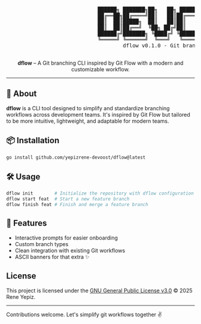 <p align="center">
  <pre>
                             ██████╗ ███████╗██╗   ██╗ ██████╗  ██████╗ ███████╗████████╗
                             ██╔══██╗██╔════╝██║   ██║██╔═══██╗██╔═══██╗██╔════╝╚══██╔══╝
                             ██║  ██║█████╗  ██║   ██║██║   ██║██║   ██║███████╗   ██║   
                             ██║  ██║██╔══╝  ╚██╗ ██╔╝██║   ██║██║   ██║╚════██║   ██║   
                             ██████╔╝███████╗ ╚████╔╝ ╚██████╔╝╚██████╔╝███████║   ██║   
                             ╚═════╝ ╚══════╝  ╚═══╝   ╚═════╝  ╚═════╝ ╚══════╝   ╚═╝   
                                     dflow v0.1.0 - Git branching made simple
  </pre>
</p>

<p align="center">
  <b>dflow</b> – A Git branching CLI inspired by Git Flow with a modern and customizable workflow.
</p>

---

## 🚀 About

**dflow** is a CLI tool designed to simplify and standardize branching workflows across development teams. It's inspired by Git Flow but tailored to be more intuitive, lightweight, and adaptable for modern teams.

## 📦 Installation

```bash
go install github.com/yepizrene-devoost/dflow@latest
```

## 🛠 Usage

```bash
dflow init        # Initialize the repository with dflow configuration
dflow start feat  # Start a new feature branch
dflow finish feat # Finish and merge a feature branch
```

## 🔧 Features

- Interactive prompts for easier onboarding
- Custom branch types
- Clean integration with existing Git workflows
- ASCII banners for that extra ✨

## License
This project is licensed under the [GNU General Public License v3.0](LICENSE) © 2025 Rene Yepiz.

---

Contributions welcome. Let's simplify git workflows together ✌️
